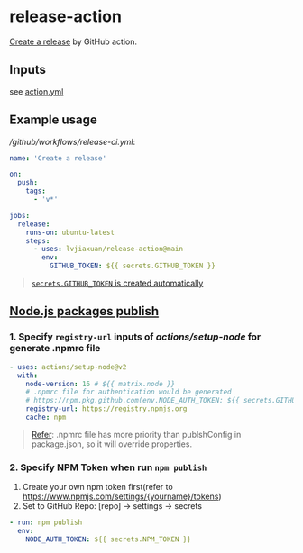 # release-action

 [Create a release](https://docs.github.com/en/rest/releases/releases#create-a-release) by GitHub action.

## Inputs

see [action.yml](./action.yml)

## Example usage

*/github/workflows/release-ci.yml*:
```yml
name: 'Create a release'

on:
  push:
    tags:
      - 'v*'

jobs:
  release:
    runs-on: ubuntu-latest
    steps:
      - uses: lvjiaxuan/release-action@main
        env:
          GITHUB_TOKEN: ${{ secrets.GITHUB_TOKEN }}
```

> [`secrets.GITHUB_TOKEN` is created automatically](https://docs.github.com/cn/actions/security-guides/automatic-token-authentication)

## [Node.js packages publish](https://docs.github.com/cn/actions/publishing-packages/publishing-nodejs-packages)

### 1. Specify `registry-url` inputs of *actions/setup-node* for generate .npmrc file

```yml
- uses: actions/setup-node@v2
  with:
    node-version: 16 # ${{ matrix.node }}
    # .npmrc file for authentication would be generated
    # https://npm.pkg.github.com(env.NODE_AUTH_TOKEN: ${{ secrets.GITHUB_TOKEN }})
    registry-url: https://registry.npmjs.org 
    cache: npm
```

> [Refer](https://github.com/actions/setup-node/issues/82#issuecomment-970324194): .npmrc file has more priority than publshConfig in package.json, so it will override properties.

### 2. Specify NPM Token when run `npm publish`

1. Create your own npm token first(refer to https://www.npmjs.com/settings/{yourname}/tokens)
1. Set to GitHub Repo: [repo] -> settings -> secrets

```yml
- run: npm publish
  env:
    NODE_AUTH_TOKEN: ${{ secrets.NPM_TOKEN }}
```
